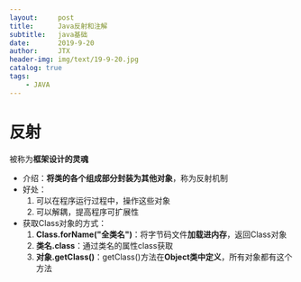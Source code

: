 ```yaml
---
layout:     post                    
title:      Java反射和注解
subtitle:   java基础               
date:       2019-9-20               
author:     JTX                      
header-img: img/text/19-9-20.jpg   
catalog: true                        
tags:                                
    - JAVA
---
```


# 反射
被称为**框架设计的灵魂**
* 介绍：**将类的各个组成部分封装为其他对象**，称为反射机制
* 好处：
    1. 可以在程序运行过程中，操作这些对象
    2. 可以解耦，提高程序可扩展性
* 获取Class对象的方式：
    1. **Class.forName("全类名")**：将字节码文件**加载进内存**，返回Class对象
    2. **类名.class**：通过类名的属性class获取
    3. **对象.getClass()**：getClass()方法在**Object类中定义**，所有对象都有这个方法